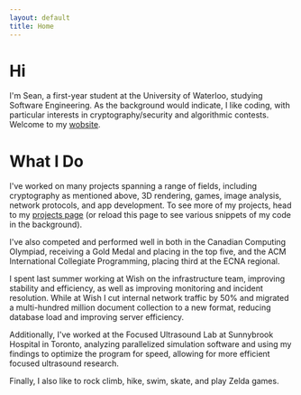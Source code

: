 ```yaml
---
layout: default
title: Home
---
```


Hi
==
I'm Sean, a first-year student at the University of Waterloo,
studying Software Engineering.  As the background would indicate, I like
coding, with particular interests in cryptography/security and
algorithmic contests.  Welcome to my [wobsite](http://xkcd.com/148).

What I Do
=========
I've worked on many projects spanning a range of fields,
including cryptography as mentioned above,
3D rendering,
games,
image analysis,
network protocols,
and app development.
To see more of my projects, head to my [projects page](/projects/)
(or reload this page to see various snippets of my code in the background).

I've also competed and performed well in both in the
Canadian Computing Olympiad, receiving a Gold Medal and placing in the top five,
and the ACM International Collegiate Programming,
placing third at the ECNA regional.

I spent last summer working at Wish on the infrastructure team, improving
stability and efficiency, as well as improving monitoring and incident
resolution.  While at Wish I cut internal network traffic by 50% and
migrated a multi-hundred million document collection to a new format,
reducing database load and improving server efficiency.

Additionally, I've worked at the Focused Ultrasound Lab at Sunnybrook Hospital
in Toronto, analyzing parallelized simulation software and using my findings
to optimize the program for speed, allowing for more efficient focused
ultrasound research.

Finally, I also like to rock climb, hike, swim, skate,
and play Zelda games.
